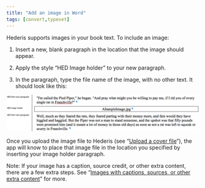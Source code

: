 ```yaml
---
title: "Add an image in Word"
tags: [convert,typeset]
---
```

 
<html><body><section data-type="chapter" class="hsecchapter" data-hederis-type="hsecchapter" id="add-an-image" data-pi-attrs="id: add-an-image; data-tags: convert,typeset;" role="doc-chapter" data-tags="convert,typeset" data-author-name=" " data-book-title=" " title="Add an image in Word"><p class="hblkp" data-hederis-type="hblkp" id="puP4UOo5x">Hederis supports images in your book text. To include an image:</p><ol class="hwprnumlist" data-hederis-type="hwprnumlist" id="pwP3poZSl"><li class="hblkoli" data-hederis-type="hblkoli" id="liokVXlHgX"><p class="hblkoli" data-hederis-type="hblklip" id="pEhqwGdil">Insert a new, blank paragraph in the location that the image should appear.</p></li><li class="hblkoli" data-hederis-type="hblkoli" id="liy2KE5Mzt"><p class="hblkoli" data-hederis-type="hblklip" id="pghTwmGzr">Apply the style &#8220;HED Image holder&#8221; to your new paragraph.</p></li><li class="hblkoli" data-hederis-type="hblkoli" id="liX1jblbmY"><p class="hblkoli" data-hederis-type="hblklip" id="puvlo9Bd7">In the paragraph, type the file name of the image, with no other text. It should look like this:</p></li></ol><img data-hederis-type="hblkimg" class="hblkimg" id="p5N1Z6eOV" src="/images/image_1.png" data-img-src="/images/image_1.png"/><p class="hblkp" data-hederis-type="hblkp" id="pGvfJwCbi">Once you upload the image file to Hederis (see &#8220;<a href="{% link _docs/upload-a-cover.md %}" data-hederis-type="hspana" id="p9y7WTCl1"><span class="Hyperlink" data-hederis-type="hspnspan" id="psVP8WhSs">Upload a cover file</span></a>&#8221;), the app will know to place that image file in the location you specified by inserting your image holder paragraph.</p><p class="hblkp" data-hederis-type="hblkp" id="p6a0d1Zgd">Note: If your image has a caption, source credit, or other extra content, there are a few extra steps. See &#8220;<a href="{% link _docs/images-with-captions-etc.md %}" data-hederis-type="hspana" id="pOuyMS8Ds"><span class="Hyperlink" data-hederis-type="hspnspan" id="pKUPUGH4Y">Images with captions, sources, or other extra content</span></a>&#8221; for more.</p></section></body></html>
